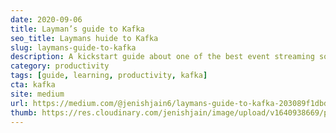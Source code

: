 ```yaml
---
date: 2020-09-06
title: Layman’s guide to Kafka
seo_title: Laymans huide to Kafka
slug: laymans-guide-to-kafka
description: A kickstart guide about one of the best event streaming solution available (Apache Kafka) for a begineer
category: productivity
tags: [guide, learning, productivity, kafka]
cta: kafka
site: medium
url: https://medium.com/@jenishjain6/laymans-guide-to-kafka-203089f1dbd0
thumb: https://res.cloudinary.com/jenishjain/image/upload/v1640938669/portfolio/blog-assets/laymans-guide-to-kafka-cover.jpg
---
```

